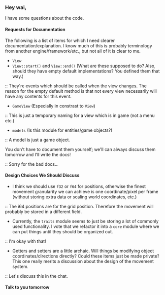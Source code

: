 ### Hey wai,

I have some questions about the code.



#### Requests for Documentation

The following is a list of items for which I need clearer documentation/explanation. I know much of this is probably terminology from another engine/framework/etc., but not all of it is clear to me.

- `View`
- `View::start()` and `View::end()` (What are these supposed to do? Also, should they have empty default implementations? You defined them that way.)

:: They're events which should be called when the view changes. The reason for the empty default method is that not every view necessarily will have any contents for this event.

- `GameView` (Especially in constrast to `View`)

:: This is just a temporary naming for a view which is in game (not a menu etc.)

- `models` (Is this module for entities/game objects?)

:: A model is just a game object.

You don't have to document them yourself; we'll can always discuss them tomorrow and I'll write the docs!

:: Sorry for the bad docs...


#### Design Choices We Should Discuss

- I think we should use `f32` or `f64` for positions, otherwise the finest movement granularity we can achieve is one coordinate/pixel per frame (without storing extra data or scaling world coordinates, etc.)

:: The i64 positions are for the grid position. Therefore the movement will probably be stored in a different field.

- Currently, the `traits` module seems to just be storing a lot of commonly used functionality. I vote that we refactor it into a `core` module where we can put things until they should be organized out.

:: I'm okay with that!

- Getters and setters are a little archaic. Will things be modifying object coordinates/directions directly? Could these items just be made private? This one really merits a discussion about the design of the movement system.

:: Let's discuss this in the chat.



#### Talk to you tomorrow